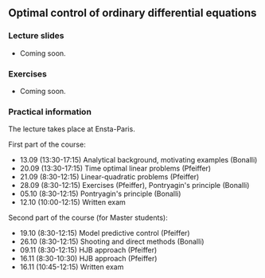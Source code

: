 ## Optimal control of ordinary differential equations

### Lecture slides

<ul>
    <li> Coming soon. </li>
</ul>

### Exercises

<ul>
    <li> Coming soon. </li>
</ul>

### Practical information

The lecture takes place at Ensta-Paris.

First part of the course:
<ul>
<li> 13.09 (13:30-17:15) Analytical background, motivating examples (Bonalli) </li>
<li> 20.09 (13:30-17:15) Time optimal linear problems (Pfeiffer) </li>
<li> 21.09 (8:30-12:15) Linear-quadratic problems (Pfeiffer) </li>
<li> 28.09 (8:30-12:15) Exercises (Pfeiffer), Pontryagin's principle (Bonalli) </li>
<li> 05.10 (8:30-12:15) Pontryagin's principle (Bonalli) </li>
<li> 12.10 (10:00-12:15) Written exam </li> 
</ul>

Second part of the course (for Master students):
<ul>
<li> 19.10 (8:30-12:15) Model predictive control (Pfeiffer) </li>
<li> 26.10 (8:30-12:15) Shooting and direct methods (Bonalli) </li>
<li> 09.11 (8:30-12:15) HJB approach (Pfeiffer) </li>
<li> 16.11 (8:30-10:30) HJB approach (Pfeiffer) </li>
<li> 16.11 (10:45-12:15) Written exam </li>
</ul>

